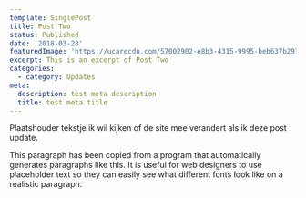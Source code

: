```yaml
---
template: SinglePost
title: Post Two
status: Published
date: '2018-03-28'
featuredImage: 'https://ucarecdn.com/57002902-e8b3-4315-9995-beb637b29128/'
excerpt: This is an excerpt of Post Two
categories:
  - category: Updates
meta:
  description: test meta description
  title: test meta title
---
```


Plaatshouder tekstje ik wil kijken of de site mee verandert als ik deze post update.

This paragraph has been copied from a program that automatically generates paragraphs like this. It is useful for web designers to use placeholder text so they can easily see what different fonts look like on a realistic paragraph.
